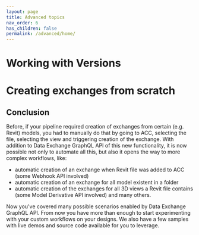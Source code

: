 ```yaml
---
layout: page
title: Advanced topics
nav_order: 6
has_children: false
permalink: /advanced/home/
---
```


# Working with Versions



# Creating exchanges from scratch




## Conclusion

Before, if your pipeline required creation of exchanges from certain (e.g. Revit) models, you had to manually do that by going to ACC, selecting the file, selecting the view and triggering creation of the exchange. With addition to Data Exchange GraphQL API of this new functionality, it is now possible not only to automate all this, but also it opens the way to more complex workflows, like:

- automatic creation of an exchange when Revit file was added to ACC (some Webhook API involved)
- automatic creation of an exchange for all model existent in a folder
- automatic creation of the exchanges for all 3D views a Revit file contains (some Model Derivative API involved)
and many others.

Now you've covered many possible scenarios enabled by Data Exchange GraphQL API.
From now you have more than enough to start experimenting with your custom workflows on your designs.
We also have a few samples with live demos and source code available for you to leverage.

